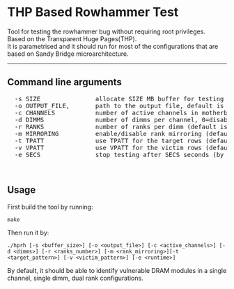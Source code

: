 # THP Based Rowhammer Test

Tool for testing the rowhammer bug without requiring root privileges.
<br>
Based on the Transparent Huge Pages(THP).
<br>
It is parametrised and it should run for most of the configurations that are based on Sandy Bridge microarchitecture.
<br>

<hr>

## Command line arguments

<pre>
  -s SIZE               allocate SIZE MB buffer for testing (default is 2 MB)
  -o OUTPUT_FILE,       path to the output file, default is stdout
  -c CHANNELS           number of active channels in motherboard (default is 1)
  -d DIMMS              number of dimms per channel, 0=disabled,1=enabled (default is 1)
  -r RANKS              number of ranks per dimm (default is 2)
  -m MIRRORING          enable/disable rank mirroring (default is 1)
  -t TPATT              use TPATT for the target rows (default is 0xff)
  -v VPATT              use VPATT for the victim rows (default is 0x00)
  -e SECS               stop testing after SECS seconds (by default stops when all the rows are tested)
</pre>

<br>

## Usage

First build the tool by running:

	make

Then run it by:

	./hprh [-s <buffer_size>] [-o <output_file>] [-c <active_channels>] [-d <dimms>] [-r <ranks_number>] [-m <rank_mirroring>][-t <target_pattern>] [-v <victim_pattern>] [-e <runtime>]
    
By default, it should be able to identify vulnerable DRAM modules in a single channel, single dimm, dual rank configurations.
